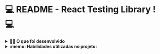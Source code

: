 # 💻 README - React Testing Library ! 💻

<details>
  <summary><strong>👨‍💻 O que foi desenvolvido</strong></summary><br />

  - Neste projeto, foram escritos testes para uma aplicação React que já estava criada e configurada utilizando Jest e a biblioteca React Testing Library.
 
</details>

<details>
  <summary><strong>:memo: Habilidades utilizadas no projeto:</strong></summary><br />

  * Utilizar os seletores (queries) da React-Testing-Library em testes automatizados.

  * Simular eventos com a React-Testing-Library em testes automatizados.

  * Testar fluxos lógicos assíncronos com a React-Testing-Library.

  * Escrever testes que permitam a refatoração da estrutura dos componentes da aplicação sem necessidade de serem alterados.

  * Testar inputs.
</details>